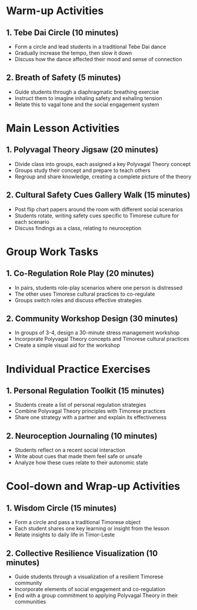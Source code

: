 # Warm-up Activities

## 1. Tebe Dai Circle (10 minutes)
- Form a circle and lead students in a traditional Tebe Dai dance
- Gradually increase the tempo, then slow it down
- Discuss how the dance affected their mood and sense of connection

## 2. Breath of Safety (5 minutes)
- Guide students through a diaphragmatic breathing exercise
- Instruct them to imagine inhaling safety and exhaling tension
- Relate this to vagal tone and the social engagement system

# Main Lesson Activities

## 1. Polyvagal Theory Jigsaw (20 minutes)
- Divide class into groups, each assigned a key Polyvagal Theory concept
- Groups study their concept and prepare to teach others
- Regroup and share knowledge, creating a complete picture of the theory

## 2. Cultural Safety Cues Gallery Walk (15 minutes)
- Post flip chart papers around the room with different social scenarios
- Students rotate, writing safety cues specific to Timorese culture for each scenario
- Discuss findings as a class, relating to neuroception

# Group Work Tasks

## 1. Co-Regulation Role Play (20 minutes)
- In pairs, students role-play scenarios where one person is distressed
- The other uses Timorese cultural practices to co-regulate
- Groups switch roles and discuss effective strategies

## 2. Community Workshop Design (30 minutes)
- In groups of 3-4, design a 30-minute stress management workshop
- Incorporate Polyvagal Theory concepts and Timorese cultural practices
- Create a simple visual aid for the workshop

# Individual Practice Exercises

## 1. Personal Regulation Toolkit (15 minutes)
- Students create a list of personal regulation strategies
- Combine Polyvagal Theory principles with Timorese practices
- Share one strategy with a partner and explain its effectiveness

## 2. Neuroception Journaling (10 minutes)
- Students reflect on a recent social interaction
- Write about cues that made them feel safe or unsafe
- Analyze how these cues relate to their autonomic state

# Cool-down and Wrap-up Activities

## 1. Wisdom Circle (15 minutes)
- Form a circle and pass a traditional Timorese object
- Each student shares one key learning or insight from the lesson
- Relate insights to daily life in Timor-Leste

## 2. Collective Resilience Visualization (10 minutes)
- Guide students through a visualization of a resilient Timorese community
- Incorporate elements of social engagement and co-regulation
- End with a group commitment to applying Polyvagal Theory in their communities